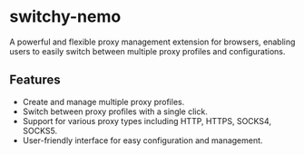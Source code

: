 # switchy-nemo

A powerful and flexible proxy management extension for browsers, enabling users to easily switch between multiple proxy profiles and configurations.

## Features

- Create and manage multiple proxy profiles.
- Switch between proxy profiles with a single click.
- Support for various proxy types including HTTP, HTTPS, SOCKS4, SOCKS5.
- User-friendly interface for easy configuration and management.
